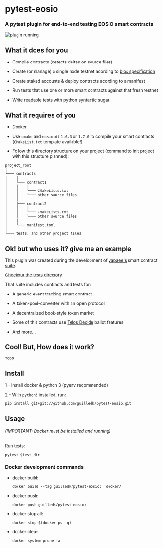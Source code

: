 
# pytest-eosio

### A pytest plugin for end-to-end testing EOSIO smart contracts

![plugin running](https://i.imgur.com/MhTcpnE.png)

## What it does for you

- Compile contracts (detects deltas on source files)

- Create (or manage) a single node testnet acording to [bios specification](https://developers.eos.io/welcome/latest/tutorials/bios-boot-sequence)

- Create staked accounts & deploy contracts acording to a manifest

- Run tests that use one or more smart contracts against that fresh testnet

- Write readable tests with python syntactic sugar

## What it requires of you

- Docker

- Use `cmake` and `eosiocdt` `1.6.3` or `1.7.0` to compile your smart contracts (`CMakeList.txt` template available!)

- Follow this directory structure on your project (command to init project with this structure planned):

```
project_root
│
└─── contracts
│    │
│    └─── contract1
│    │    │
│    │    └─── CMakeLists.txt
│    │    └─── other source files
│    │
│    |─── contract2
│    │    │
│    │    └─── CMakeLists.txt
│    │    └─── other source files
│    |
│    └─── manifest.toml
│
└─── tests, and other project files
```

## Ok! but who uses it? give me an example

This plugin was created during the development of [vapaee's](https://github.com/vapaee) smart contract [suite](https://github.com/vapaee/vapaee-smart-contracts).

[Checkout the tests directory](https://github.com/vapaee/vapaee-smart-contracts/tree/dev/tests)

That suite includes contracts and tests for:

- A generic event tracking smart contract

- A token-pool-converter with an open protocol

- A decentralized book-style token market

- Some of this contracts use [Telos Decide](https://docs.telos.net/developers/telos_contracts/telos-decide) ballot features

- And more...

## Cool! But, How does it work?

`TODO`

## Install

1 - Install docker & python 3 (pyenv recommended)

2 - With ``python3`` installed, run:

    pip install git+git://github.com/guilledk/pytest-eosio.git

## Usage

###### (IMPORTANT: Docker must be installed and running)

Run tests:

    pytest $test_dir


### Docker development commands

- docker build:

    `docker build --tag guilledk/pytest-eosio:  docker/`

- docker push:

    `docker push guilledk/pytest-eosio:`

- docker stop all:

    `docker stop $(docker ps -q)`

- docker clear:

    `docker system prune -a`



